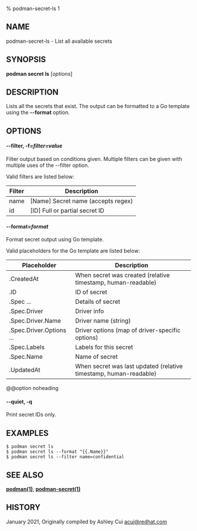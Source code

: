 % podman-secret-ls 1

## NAME

podman\-secret\-ls - List all available secrets

## SYNOPSIS

**podman secret ls** [*options*]

## DESCRIPTION

Lists all the secrets that exist. The output can be formatted to a Go template using the **--format** option.

## OPTIONS

#### **--filter**, **-f**=_filter=value_

Filter output based on conditions given.
Multiple filters can be given with multiple uses of the --filter option.

Valid filters are listed below:

| **Filter** | **Description**                    |
| ---------- | ---------------------------------- |
| name       | [Name] Secret name (accepts regex) |
| id         | [ID] Full or partial secret ID     |

#### **--format**=_format_

Format secret output using Go template.

Valid placeholders for the Go template are listed below:

| **Placeholder**          | **Description**                                                   |
| ------------------------ | ----------------------------------------------------------------- |
| .CreatedAt               | When secret was created (relative timestamp, human-readable)      |
| .ID                      | ID of secret                                                      |
| .Spec ...                | Details of secret                                                 |
| .Spec.Driver             | Driver info                                                       |
| .Spec.Driver.Name        | Driver name (string)                                              |
| .Spec.Driver.Options ... | Driver options (map of driver-specific options)                   |
| .Spec.Labels             | Labels for this secret                                            |
| .Spec.Name               | Name of secret                                                    |
| .UpdatedAt               | When secret was last updated (relative timestamp, human-readable) |

@@option noheading

#### **--quiet**, **-q**

Print secret IDs only.

## EXAMPLES

```
$ podman secret ls
$ podman secret ls --format "{{.Name}}"
$ podman secret ls --filter name=confidential
```

## SEE ALSO

**[podman(1)](podman.md)**, **[podman-secret(1)](podman-secret/podman-secret.md)**

## HISTORY

January 2021, Originally compiled by Ashley Cui <acui@redhat.com>
